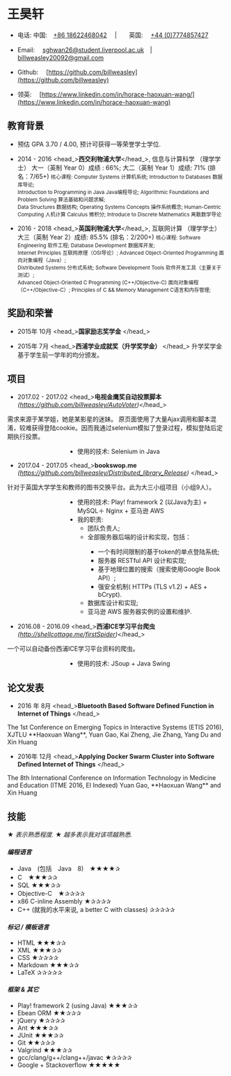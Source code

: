 # 王昊轩


-  电话: 中国:　[+86 18622468042](tel://008618622468042)  　|　　英国: 　[+44 (0)7774857427](tel://00447774857427)
-  Email:
　[sghwan26@student.liverpool.ac.uk](sghwan26@student.liverpool.ac.uk)　|　[billweasley20092@gmail.com](billweasley20092@gmail.com)

-  Github: 　[https://github.com/billweasley](https://github.com/billweasley)

-  领英:　 [https://www.linkedin.com/in/horace-haoxuan-wang/](https://www.linkedin.com/in/horace-haoxuan-wang)


教育背景
--------

- 预估 GPA 3.70 / 4.00, 预计可获得一等荣誉学士学位.  

- <datetime>2014 - 2016</datetime> <head_>**西交利物浦大学**</head_>, 信息与计算科学 （理学学士） 
  <description>大一（英制 Year 0）成绩 : 66%; 大二（英制 Year 1）成绩: 71% (排名：7/65+) </description>
  <description><small>核心课程: Computer Systems 计算机系统; Introduction to Databases 数据库导论;   
  Introduction to Programming in Java Java编程导论; Algorithmic Foundations and Problem Solving 算法基础和问题求解;   
  Data Structures 数据结构; Operating Systems Concepts 操作系统概念; Human-Centric Computing  人机计算
  Calculus 微积分; Introduce to Discrete Mathematics 离散数学导论
  </small></description>
  
- <datetime>2016 - 2018</datetime> <head_>**英国利物浦大学**</head_>, 互联网计算 （理学学士） 
  <description>大三（英制 Year 2）成绩: 85.5% (排名：2/200+)</description>
    <description><small>核心课程: Software Engineering 软件工程; Database Development 数据库开发;   
	Internet Principles 互联网原理（OSI导论）; Advanced Object-Oriented Programming  面向对象编程（Java）;  
	Distributed Systems 分布式系统; Software Development Tools 软件开发工具（主要关于测试）;  
	Advanced Object-Oriented C Programming (C++/Objective-C) 面向对象编程（C++/Objective-C）; Principles of C && Memory Management C语言和内存管理;   
  </small></description>

奖励和荣誉
--------

- <datetime>2015年 10月</datetime> <head_>**国家励志奖学金** </head_>

- <datetime>2015年 7月</datetime> <head_>**西浦学业成就奖（升学奖学金）** </head_>
<description>升学奖学金基于学生前一学年的均分颁发。</description>


项目
----
- <datetime>2017.02 - 2017.02</datetime> <head_>**电视金鹰奖自动投票脚本** *(https://github.com/billweasley/AutoVoter)*</head_>
<description>
需求来源于某学姐，她是某影星的迷妹。
原页面使用了大量Ajax调用和脚本混淆，较难获得登陆cookie。因而我通过selenium模拟了登录过程，模拟登陆后定期执行投票。
  <ul style="margin-left:9.8em"> <li>使用的技术:  Selenium in Java</li></ul>
</description>

- <datetime>2017.04 - 2017.05</datetime> <head_>**bookswop.me** *(https://github.com/billweasley/Distributed_library_Release)* </head_>
<description>
针对于英国大学学生和教师的图书交换平台。此为大三小组项目（小组9人）。
<ul style="margin-left:9.8em">
  <li> 使用的技术: Play! framework 2 (以Java为主) + MySQL＋ Nginx + 亚马逊 AWS </li>
  <li> 我的职责: 
		<ul>
		 <li> 团队负责人;</li>
		 <li> 全部服务器后端的设计和实现，包括：</li>
		 <ul>
			<li> 一个有时间限制的基于token的单点登陆系统;</li>
			<li> 服务器 RESTful API 设计和实现;</li>
			<li> 基于地理位置的搜索（搜索使用Google Book API）;</li>
			<li> 强安全机制( HTTPs (TLS v1.2) + AES + bCrypt).</li></ul>
		<li> 数据库设计和实现;</li>
		<li> 亚马逊 AWS 服务器实例的设置和维护.</li></ul></li>
</ul>
</description>

- <datetime>2016.08 - 2016.09</datetime> <head_>**西浦ICE学习平台爬虫** *(http://shellcottage.me/firstSpider)*</head_>
<description>
一个可以自动备份西浦ICE学习平台资料的爬虫。
  <ul style="margin-left:9.8em"> <li>使用的技术: JSoup + Java Swing</li></ul>
</description>


论文发表
-------

- <datetime>2016 年 8月</datetime> <head_>**Bluetooth Based Software Defined Function in Internet of Things** </head_>
<description>
The 1st Conference on Emerging Topics in Interactive Systems (ETIS 2016), XJTLU    
**Haoxuan Wang**, Yuan Gao, Kai Zheng, Jie Zhang, Yang Du and Xin Huang
</description>


- <datetime>2016年 12月</datetime> <head_>**Applying Docker Swarm Cluster into Software Defined Internet of Things** </head_>
<description>
The 8th International Conference on Information Technology in Medicine and Education (ITME 2016, EI Indexed)    
Yuan Gao, **Haoxuan Wang** and Xin Huang
</description>


技能
--------

★ *表示熟悉程度.* ★ *越多表示我对该项越熟悉.*

#### *编程语言*
-  Java　(包括　Java　8)　★★★★✰
-  C　★★★✰✰
-  SQL ★★★✰✰
-  Objective-C　★✰✰✰✰
-  x86 C-inline Assembly ★✰✰✰✰
-  C++ (就我的水平来说, a better C with classes) ✰✰✰✰✰

#### *标记 / 模板语言*
-  HTML ★★★✰✰
-  XML ★★★✰✰
-  CSS ★✰✰✰✰
-  Markdown ★★★✰✰
-  LaTeX ✰✰✰✰✰

#### *框架 & 其它*
-  Play! framework 2 (using Java) ★★★✰✰
-  Ebean ORM   ★★✰✰✰
-  jQuery ★✰✰✰✰
-  Ant ★★★✰✰
-  JUnit ★★★✰✰
-  Git   ★★✰✰✰
-  Valgrind ★★★✰✰
-  gcc/clang/g++/clang++/javac ★✰✰✰✰
-  Google + Stackoverflow ★★★★★
